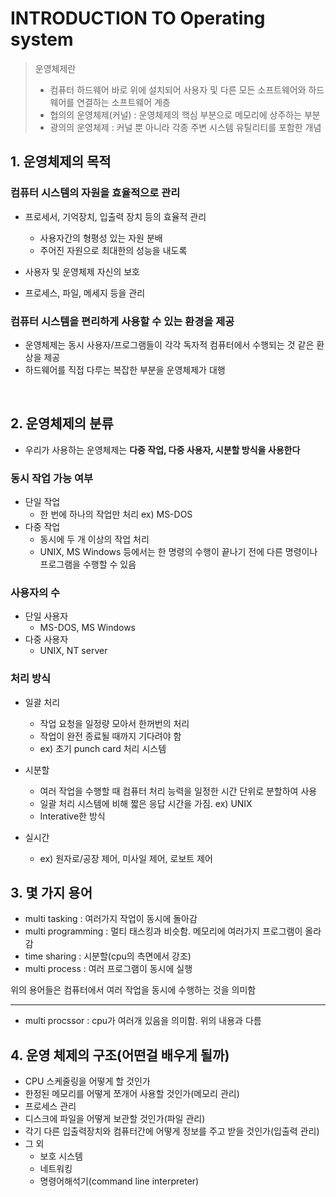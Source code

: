 # INTRODUCTION TO Operating system
> 운영체제란
> - 컴퓨터 하드웨어 바로 위에 설치되어 사용자 및 다른 모든 소프트웨어와 하드웨어를 연결하는 소프트웨어 계층
> - 협의의 운영체제(커널) : 운영체제의 핵심 부분으로 메모리에 상주하는 부분
> - 광의의 운영체제 : 커널 뿐 아니라 각종 주변 시스템 유틸리티를 포함한 개념
 
 ## 1. 운영체제의 목적
 ### 컴퓨터 시스템의 자원을 효율적으로 관리
 
 - 프로세서, 기억장치, 입출력 장치 등의 효율적 관리
   - 사용자간의 형평성 있는 자원 분배
   - 주어진 자원으로 최대한의 성능을 내도록
   
 - 사용자 및 운영체제 자신의 보호
 - 프로세스, 파일, 메세지 등을 관리

### 컴퓨터 시스템을 편리하게 사용할 수 있는 환경을 제공
 - 운영체제는 동시 사용자/프로그램들이 각각 독자적 컴퓨터에서 수행되는 것 같은 환상을 제공
 - 하드웨어를 직접 다루는 복잡한 부분을 운영체제가 대행

&nbsp;

## 2. 운영체제의 분류
- 우리가 사용하는 운영체제는 **다중 작업, 다중 사용자, 시분할 방식을 사용한다**

### 동시 작업 가능 여부
 - 단일 작업
   - 한 번에 하나의 작업만 처리 ex) MS-DOS
 - 다중 작업
   - 동시에 두 개 이상의 작업 처리
   - UNIX, MS Windows 등에서는 한 명령의 수행이 끝나기 전에 다른 명령이나 프로그램을 수행할 수 있음

### 사용자의 수
 - 단일 사용자
   - MS-DOS, MS Windows
 - 다중 사용자
   - UNIX, NT server
   
### 처리 방식
 - 일괄 처리
 
   - 작업 요청을 일정량 모아서 한꺼번의 처리
   - 작업이 완전 종료될 때까지 기다려야 함
   - ex) 초기 punch card 처리 시스템
   
 - 시분할
   - 여러 작업을 수행할 때 컴퓨터 처리 능력을 일정한 시간 단위로 분할하여 사용
   - 일괄 처리 시스템에 비해 짧은 응답 시간을 가짐. ex) UNIX
   - Interative한 방식
 - 실시간
   - ex) 원자로/공장 제어, 미사일 제어, 로보트 제어
   
## 3. 몇 가지 용어
- multi tasking : 여러가지 작업이 동시에 돌아감
- multi programming : 멀티 태스킹과 비슷함. 메모리에 여러가지 프로그램이 올라감
- time sharing : 시분할(cpu의 측면에서 강조)
- multi process : 여러 프로그램이 동시에 실행

위의 용어들은 컴퓨터에서 여러 작업을 동시에 수행하는 것을 의미함

---

- multi procssor : cpu가 여러개 있음을 의미함. 위의 내용과 다름
 
 
## 4. 운영 체제의 구조(어떤걸 배우게 될까)
- CPU 스케줄링을 어떻게 할 것인가
- 한정된 메모리를 어떻게 쪼개어 사용할 것인가(메모리 관리)
- 프로세스 관리
- 디스크에 파일을 어떻게 보관할 것인가(파일 관리)
- 각기 다른 입출력장치와 컴퓨터간에 어떻게 정보를 주고 받을 것인가(입출력 관리)
- 그 외
  - 보호 시스템
  - 네트워킹
  - 명령어해석기(command line interpreter)
